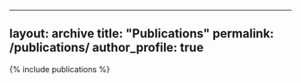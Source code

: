 
---
layout: archive
title: "Publications"
permalink: /publications/
author_profile: true
---
{% include publications %}